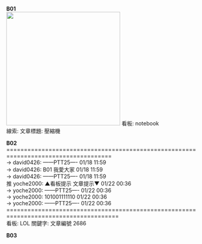**B01**  
<img src="https://i.imgur.com/4czT4Yo.jpg" width="300" height="300">
看板: notebook  
線索: 文章標題: 壓縮機  

**B02**  
\====================================================================================  
→ david0426: ——PTT25—-                                         01/18 11:59  
→ david0426: B01 我愛大家                                         01/18 11:59  
→ david0426: ——PTT25—-                                         01/18 11:59  
推 yoche2000: ▲看板提示     文章提示▼                            01/22 00:36  
→ yoche2000: ——PTT25—-                                         01/22 00:36  
→ yoche2000: 101001111110                                         01/22 00:36  
→ yoche2000: ——PTT25—-                                         01/22 00:36  
\======================================================================================  
看板: LOL
關鍵字: 文章編號 2686


**B03**
